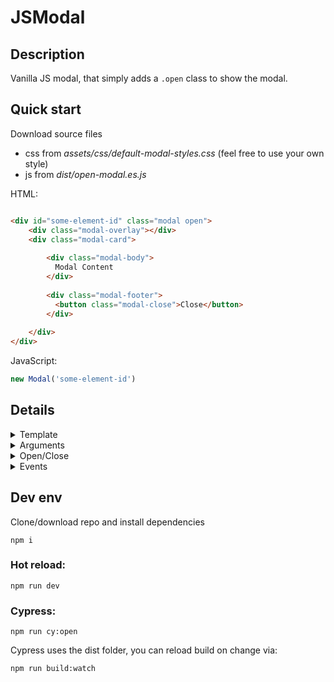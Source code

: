 # JSModal

## Description

Vanilla JS modal, that simply adds a `.open` class to show the modal.

## Quick start

Download source files
- css from _assets/css/default-modal-styles.css_ (feel free to use your own style)
- js from _dist/open-modal.es.js_

HTML:
```html

<div id="some-element-id" class="modal open">
    <div class="modal-overlay"></div>
    <div class="modal-card">
      
        <div class="modal-body">
          Modal Content
        </div>
      
        <div class="modal-footer">
          <button class="modal-close">Close</button>
        </div>
      
    </div>
</div>
```
JavaScript:
```javascript
new Modal('some-element-id')
```

## Details

<details>

<summary> 
Template 
</summary>

Include like in the example from /example/index.html

```html
<link rel="stylesheet" href="default-modal-styles.css">
<script src="open-modal.es.js"></script>
<script> const modal = new Modal('modal', true) </script>
<button onclick="modal.openModal()">Open modal</button>

<div id="modal" class="modal">
    <div class="modal-overlay"></div>
    <div class="modal-card">
        <div class="modal-body">
            <div class="modal-header">ModalController</div>
            <div class="modal-content">Content</div>
            <div class="modal-footer">
                <button class="modal-close">Close</button>
            </div>
        </div>
    </div>
</div>
```
</details>

<details>
<summary>
Arguments
</summary>

```javascript
new Modal(modalId, config, callback)
```


###`modalId` HTML id Attribute (required)
### `config` Modal configurations

| Property           | Type      | Default           | Description                                                                                                                                       |
|--------------------|-----------|-------------------|---------------------------------------------------------------------------------------------------------------------------------------------------|
| `openOnInit`       | `boolean` | `false`           | _Make the modal open by default_                                                                                                                  |
| `openClass`        | `string`  | `"open"`          | _The css class that will be added and removed when opening closing modal_                                                                         |
| `overlayClass`     | `string`  | `"modal-overlay"` | _CSS class for the overlay which will close the modal on click by default. <br/> Set to empty string if you want to disable close on click_       |
| `closeButtonClass` | `string`  | `"modal-close"`   | _CSS class for the close buttons which will close the modal on click by default. <br/> Set to empty string if you want to disable close on click_ |

### `Callback`

Object of callbacks, which are fired when
- `callback.onOpening` - .open css class added ("transitionstart")
- `callback.onOpened` - opening css transition end or canceled ("transitionend" or "transitioncancel")
- `callback.onClosing` - .open css class removed ("transitionstart")
- `callback.onClosed` - closing css transition end ("transitionend" or "transitioncancel")

if the modal doesn't have css `transition-duration`both events will fire  
`onOpening` with `onOpened` or  
`onClosing` with `onClosed`

All props example:
```javascript
new Modal(
  'some-id', 
  {
    openOnInit: false,
    openClass: "open",
    overlayClass: "modal-overlay",
    closeButtonClass: "modal-close",
  }, 
  {
    onOpening: () => {},
    onOpened: () => {},
    onClosing: () => {},
    onClosed: () => {},
  }
)

```
</details>


<details>
<summary>
Open/Close
</summary>

```javascript
const modal = new Modal('some-element-id')

//Open the modal
modal.openModal()
//or
modal.isOpen = true

//Close modal
modal.closeModal()
//or
modal.isOpen = false
```
</details>

<details>
<summary>
Events
</summary>

**Listen for events**
```javascript
const handler = (event) => {
  const modal = event.detail; //<- access the modal object
    
  if(modal.modalId === 'some-element-id'){
    //Do something
  }
}

document.addEventListener('opening:modal', handler) // .open css class added ("transitionstart")
document.addEventListener('opened:modal', handler) // opening css transition end or canceled ("transitionend" or "transitioncancel")
document.addEventListener('closing:modal', handler) // .open css class removed ("transitionstart")
document.addEventListener('closed:modal', handler) // closing css transition end ("transitionend" or "transitioncancel")
```
if the modal doesn't have css `transition-duration`both events will fire  
`opening:modal` with `opened:modal` or  
`closing:modal` with `closed:modal`

</details>

## Dev env
Clone/download repo and install dependencies
```npm
npm i
```

### **Hot reload:**
```npm
npm run dev
```

### **Cypress:**
```npm
npm run cy:open
```
Cypress uses the dist folder,
you can reload build on change via:
```npm
npm run build:watch
```


